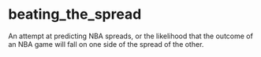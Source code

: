 # beating_the_spread
An attempt at predicting NBA spreads, or the likelihood that the outcome of an NBA game will fall on one side of the spread of the other.
